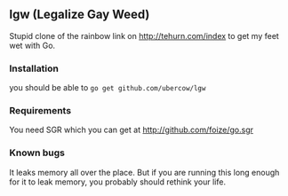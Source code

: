 ## lgw (Legalize Gay Weed)
Stupid clone of the rainbow link on http://tehurn.com/index to get my feet
wet with Go.

### Installation
you should be able to `go get github.com/ubercow/lgw`

### Requirements
You need SGR which you can get at http://github.com/foize/go.sgr

### Known bugs
It leaks memory all over the place. But if you are running this long enough
for it to leak memory, you probably should rethink your life.

